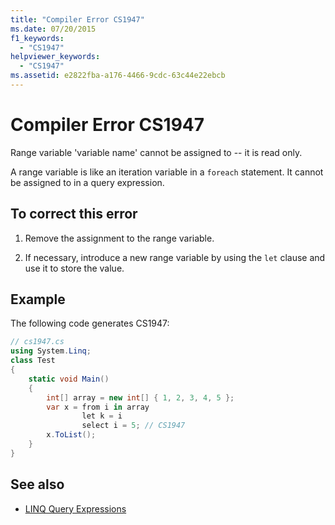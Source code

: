```yaml
---
title: "Compiler Error CS1947"
ms.date: 07/20/2015
f1_keywords: 
  - "CS1947"
helpviewer_keywords: 
  - "CS1947"
ms.assetid: e2822fba-a176-4466-9cdc-63c44e22ebcb
---
```

# Compiler Error CS1947
Range variable 'variable name' cannot be assigned to -- it is read only.  
  
 A range variable is like an iteration variable in a `foreach` statement. It cannot be assigned to in a query expression.  
  
## To correct this error  
  
1. Remove the assignment to the range variable.  
  
2. If necessary, introduce a new range variable by using the `let` clause and use it to store the value.  
  
## Example  
 The following code generates CS1947:  
  
```csharp  
// cs1947.cs  
using System.Linq;  
class Test  
{  
    static void Main()  
    {  
        int[] array = new int[] { 1, 2, 3, 4, 5 };  
        var x = from i in array  
                let k = i  
                select i = 5; // CS1947  
        x.ToList();  
    }  
}  
```  
  
## See also

- [LINQ Query Expressions](../../csharp/programming-guide/linq-query-expressions/index.md)
